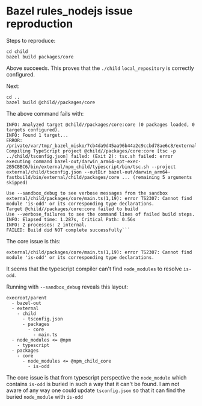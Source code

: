 # Bazel rules_nodejs issue reproduction

Steps to reproduce:

```
cd child
bazel build packages/core
```

Above succeeds. This proves that the `./child` `local_repository` is correctly configured.

Next:

```
cd ..
bazel build @child//packages/core
```

The above command fails with:

````
INFO: Analyzed target @child//packages/core:core (0 packages loaded, 0 targets configured).
INFO: Found 1 target...
ERROR: /private/var/tmp/_bazel_misko/7cb4da9d45aa96b44a2c9ccbd78ae6c8/external/child/packages/core/BUILD:5:11: Compiling TypeScript project @child//packages/core:core [tsc -p ../child/tsconfig.json] failed: (Exit 2): tsc.sh failed: error executing command bazel-out/darwin_arm64-opt-exec-2B5CBBC6/bin/external/npm_child/typescript/bin/tsc.sh --project external/child/tsconfig.json --outDir bazel-out/darwin_arm64-fastbuild/bin/external/child/packages/core ... (remaining 5 arguments skipped)

Use --sandbox_debug to see verbose messages from the sandbox
external/child/packages/core/main.ts(1,19): error TS2307: Cannot find module 'is-odd' or its corresponding type declarations.
Target @child//packages/core:core failed to build
Use --verbose_failures to see the command lines of failed build steps.
INFO: Elapsed time: 1.287s, Critical Path: 0.56s
INFO: 2 processes: 2 internal.
FAILED: Build did NOT complete successfully```
````

The core issue is this:

```
external/child/packages/core/main.ts(1,19): error TS2307: Cannot find module 'is-odd' or its corresponding type declarations.
```

It seems that the typescript compiler can't find `node_modules` to resolve `is-odd`.

Running with `--sandbox_debug` reveals this layout:

```
execroot/parent
  - bazel-out
  - external
    - child
      - tsconfig.json
      - packages
        - core
          - main.ts
  - node_modules <= @npm
    - typescript
  - packages
    - core
      - node_modules <= @npm_child_core
        - is-odd
```

The core issue is that from typescript perspective the `node_module` which contains `is-odd` is buried in such a way that it can't be found. I am not aware of any way one could update `tsconfig.json` so that it can find the buried `node_module` with `is-odd`
